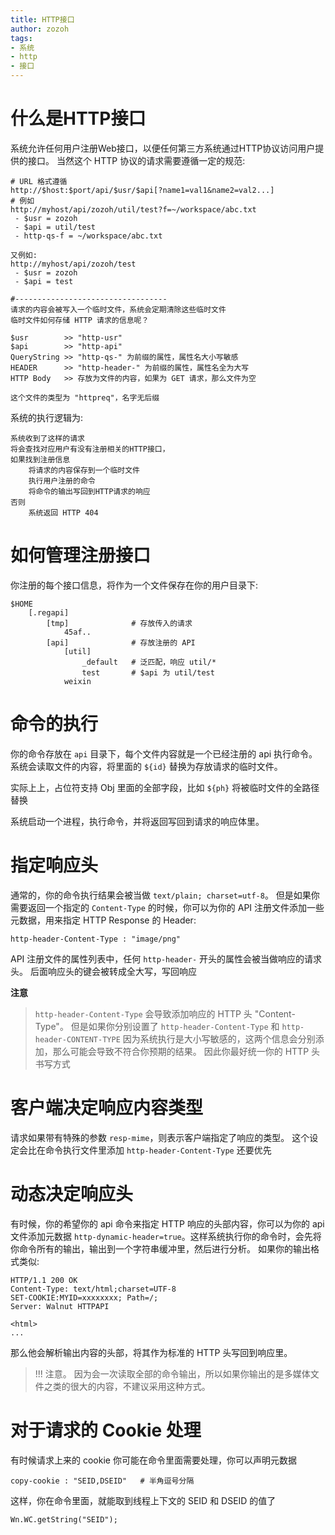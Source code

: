 ```yaml
---
title: HTTP接口
author: zozoh
tags:
- 系统
- http
- 接口
---
```


# 什么是HTTP接口

系统允许任何用户注册Web接口，以便任何第三方系统通过HTTP协议访问用户提供的接口。
当然这个 HTTP 协议的请求需要遵循一定的规范:

```
# URL 格式遵循
http://$host:$port/api/$usr/$api[?name1=val1&name2=val2...]
# 例如
http://myhost/api/zozoh/util/test?f=~/workspace/abc.txt
 - $usr = zozoh
 - $api = util/test
 - http-qs-f = ~/workspace/abc.txt

又例如:
http://myhost/api/zozoh/test
 - $usr = zozoh
 - $api = test

#----------------------------------
请求的内容会被写入一个临时文件，系统会定期清除这些临时文件
临时文件如何存储 HTTP 请求的信息呢？

$usr        >> "http-usr"
$api        >> "http-api"
QueryString >> "http-qs-" 为前缀的属性，属性名大小写敏感
HEADER      >> "http-header-" 为前缀的属性，属性名全为大写
HTTP Body   >> 存放为文件的内容，如果为 GET 请求，那么文件为空

这个文件的类型为 "httpreq"，名字无后缀
```

系统的执行逻辑为:

```
系统收到了这样的请求
将会查找对应用户有没有注册相关的HTTP接口，
如果找到注册信息
    将请求的内容保存到一个临时文件
    执行用户注册的命令
    将命令的输出写回到HTTP请求的响应
否则
    系统返回 HTTP 404
```

# 如何管理注册接口

你注册的每个接口信息，将作为一个文件保存在你的用户目录下:

```
$HOME
    [.regapi]
        [tmp]              # 存放传入的请求
            45af..
        [api]              # 存放注册的 API
            [util]
                _default   # 泛匹配，响应 util/*
                test       # $api 为 util/test
            weixin
```


# 命令的执行

你的命令存放在 `api` 目录下，每个文件内容就是一个已经注册的 api 执行命令。
系统会读取文件的内容，将里面的 `${id}` 替换为存放请求的临时文件。

实际上上，占位符支持 Obj 里面的全部字段，比如 `${ph}` 将被临时文件的全路径替换

系统启动一个进程，执行命令，并将返回写回到请求的响应体里。

# 指定响应头

通常的，你的命令执行结果会被当做  `text/plain; charset=utf-8`。
但是如果你需要返回一个指定的 `Content-Type` 的时候，你可以为你的
API 注册文件添加一些元数据，用来指定 HTTP Response 的 Header:

    http-header-Content-Type : "image/png"

API 注册文件的属性列表中，任何 `http-header-` 开头的属性会被当做响应的请求头。
后面响应头的键会被转成全大写，写回响应

**注意**

> `http-header-Content-Type` 会导致添加响应的 HTTP 头 "Content-Type"。
> 但是如果你分别设置了 `http-header-Content-Type` 和 `http-header-CONTENT-TYPE` 
> 因为系统执行是大小写敏感的，这两个信息会分别添加，那么可能会导致不符合你预期的结果。
> 因此你最好统一你的 HTTP 头书写方式

# 客户端决定响应内容类型

请求如果带有特殊的参数 `resp-mime`，则表示客户端指定了响应的类型。
这个设定会比在命令执行文件里添加 `http-header-Content-Type` 还要优先

# 动态决定响应头

有时候，你的希望你的 api 命令来指定 HTTP 响应的头部内容，你可以为你的 api 文件添加元数据 `http-dynamic-header=true`。这样系统执行你的命令时，会先将你命令所有的输出，输出到一个字符串缓冲里，然后进行分析。 如果你的输出格式类似:

```
HTTP/1.1 200 OK
Content-Type: text/html;charset=UTF-8
SET-COOKIE:MYID=xxxxxxxx; Path=/;
Server: Walnut HTTPAPI

<html>
...
```

那么他会解析输出内容的头部，将其作为标准的 HTTP 头写回到响应里。

> !!! 注意。 因为会一次读取全部的命令输出，所以如果你输出的是多媒体文件之类的很大的内容，不建议采用这种方式。

# 对于请求的 Cookie 处理

有时候请求上来的 cookie 你可能在命令里面需要处理，你可以声明元数据

```
copy-cookie : "SEID,DSEID"   # 半角逗号分隔
```

这样，你在命令里面，就能取到线程上下文的 SEID 和 DSEID 的值了

```
Wn.WC.getString("SEID");
```

















